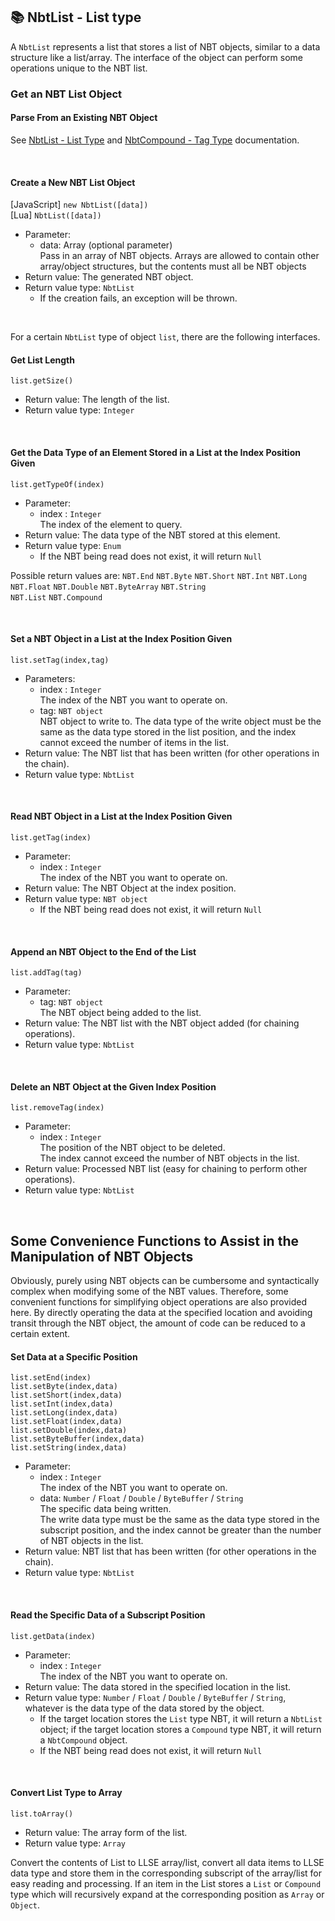 ## 📚 NbtList - List type

A `NbtList` represents a list that stores a list of NBT objects, similar to a data structure like a list/array.
The interface of the object can perform some operations unique to the NBT list.

### Get an NBT List Object

#### Parse From an Existing NBT Object

See [NbtList - List Type](/LLSEPluginDevelopment/NbtAPI/NBTList.md) and [NbtCompound - Tag Type](/LLSEPluginDevelopment/NbtAPI/NBTCompound.md) documentation.

<br>

#### Create a New NBT List Object

[JavaScript]  `new NbtList([data])`  
[Lua] `NbtList([data])`

- Parameter: 
  - data: Array<NBT object> (optional parameter)   
    Pass in an array of NBT objects. Arrays are allowed to contain other array/object structures, but the contents must all be NBT objects
- Return value: The generated NBT object.
- Return value type: `NbtList`
  - If the creation fails, an exception will be thrown.

<br>

For a certain `NbtList` type of object `list`, there are the following interfaces.

#### Get List Length

`list.getSize()`

- Return value: The length of the list.
- Return value type: `Integer`

<br>

#### Get the Data Type of an Element Stored in a List at the Index Position Given

`list.getTypeOf(index)`

- Parameter: 
  - index : `Integer`  
    The index of the element to query.
- Return value: The data type of the NBT stored at this element.
- Return value type: `Enum`
  - If the NBT being read does not exist, it will return `Null`

Possible return values are: `NBT.End` `NBT.Byte` `NBT.Short` `NBT.Int` `NBT.Long`   
`NBT.Float` `NBT.Double` `NBT.ByteArray` `NBT.String`  
`NBT.List` `NBT.Compound`

<br>

#### Set a NBT Object in a List at the Index Position Given

`list.setTag(index,tag)`

- Parameters: 
  - index : `Integer`  
    The index of the NBT you want to operate on.
  - tag: `NBT object`   
    NBT object to write to.
    The data type of the write object must be the same as the data type stored in the list position, and the index cannot exceed the number of items in the list.
- Return value: The NBT list that has been written (for other operations in the chain).
- Return value type: `NbtList`

<br>

#### Read NBT Object in a List at the Index Position Given

`list.getTag(index)`

- Parameter: 
  - index : `Integer`  
    The index of the NBT you want to operate on.
- Return value: The NBT Object at the index position.
- Return value type: `NBT object`
  - If the NBT being read does not exist, it will return `Null`

<br>

#### Append an NBT Object to the End of the List

`list.addTag(tag)`

- Parameter: 
  - tag: `NBT object`  
    The NBT object being added to the list.
- Return value: The NBT list with the NBT object added (for chaining operations).
- Return value type: `NbtList`

<br>

#### Delete an NBT Object at the Given Index Position

`list.removeTag(index)`

- Parameter: 
  - index : `Integer`  
    The position of the NBT object to be deleted.  
    The index cannot exceed the number of NBT objects in the list.
- Return value: Processed NBT list (easy for chaining to perform other operations).
- Return value type: `NbtList`

<br>

## Some Convenience Functions to Assist in the Manipulation of NBT Objects

Obviously, purely using NBT objects can be cumbersome and syntactically complex when modifying some of the NBT values.
Therefore, some convenient functions for simplifying object operations are also provided here. By directly operating the data at the specified location and avoiding transit through the NBT object, the amount of code can be reduced to a certain extent.

#### Set Data at a Specific Position

`list.setEnd(index)`  
`list.setByte(index,data)`  
`list.setShort(index,data)`  
`list.setInt(index,data)`  
`list.setLong(index,data)`  
`list.setFloat(index,data)`  
`list.setDouble(index,data)`  
`list.setByteBuffer(index,data)`      
`list.setString(index,data)`    

- Parameter: 
  - index : `Integer`  
    The index of the NBT you want to operate on.
  - data: `Number` / `Float` / `Double` / `ByteBuffer` / `String`  
    The specific data being written.  
    The write data type must be the same as the data type stored in the subscript position, and the index cannot be greater than the number of NBT objects in the list.
- Return value: NBT list that has been written (for other operations in the chain).
- Return value type: `NbtList`

<br>

#### Read the Specific Data of a Subscript Position 

`list.getData(index)`  

- Parameter: 
  - index : `Integer`  
    The index of the NBT you want to operate on.
- Return value: The data stored in the specified location in the list.
- Return value type: `Number` / `Float` / `Double` / `ByteBuffer` / `String`, whatever is the data type of the data stored by the object.
  - If the target location stores the `List` type NBT, it will return a `NbtList` object; if the target location stores a `Compound` type NBT, it will return a `NbtCompound` object.
  - If the NBT being read does not exist, it will return `Null`

<br>

#### Convert List Type to Array

`list.toArray()`

- Return value: The array form of the list.
- Return value type: `Array`

Convert the contents of List to LLSE array/list, convert all data items to LLSE data type and store them in the corresponding subscript of the array/list for easy reading and processing.
If an item in the List stores a `List` or `Compound` type which will recursively expand at the corresponding position as `Array` or `Object`.

<br>